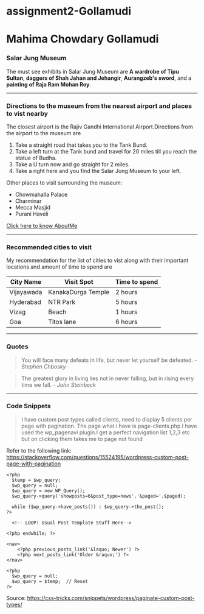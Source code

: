 # assignment2-Gollamudi
# Mahima Chowdary Gollamudi
### Salar Jung Museum

The must see exhibits in Salar Jung Museum are **A wardrobe of Tipu Sultan**, **daggers of Shah Jahan and Jehangir**, **Aurangzeb's sword**, and a **painting of Raja Ram Mohan Roy**.

---------------------------------------------------

### Directions to the museum from the nearest airport and places to vist nearby

The closest airport is the Rajiv Gandhi International Airport.Directions from the airport to the museum are
1. Take a straight road that takes you to the Tank Bund.
2. Take a left turn at the Tank bund and travel for 20 miles till you reach the statue of Budha.
3. Take a U turn now and go straight for 2 miles.
4. Take a right here and you find the Salar Jung Museum to your left.

Other places to visit surrounding the museum:
* Chowmahalla Palace
* Charminar
* Mecca Masjid
* Purani Haveli

[Click here to know AboutMe](./AboutMe.md)

----------------------------------------------------------------

### Recommended cities to visit

My recommendation for the list of cities to vist along with their important locations and amount of time to spend are

| City Name    | Visit Spot                  | Time to spend   |
| ------------ | --------------------------- | --------------- |
| Vijayawada   | KanakaDurga Temple          | 2 hours         |
| Hyderabad    | NTR Park                    | 5 hours         |
| Vizag        | Beach                       | 1 hours         |
| Goa          | Titos lane                  | 6 hours         |

-------------------------------------------------------------------

### Quotes

> You will face many defeats in life, but never let yourself be defeated. - *Stephen Chbosky*

> The greatest glory in living lies not in never falling, but in rising every time we fall.  - *John Steinbeck*

---------------------------------------------------------------------

### Code Snippets

> I have custom post types called clients, need to display 5 clients per page with pagination. The page what i have is page-clients.php.I have used the wp_pagenavi plugin.I get a perfect navigation list 1,2,3 etc but on clicking them takes me to page not found

Refer to the following link: <https://stackoverflow.com/questions/15524195/wordpress-custom-post-page-with-pagination>

```
<?php 
  $temp = $wp_query; 
  $wp_query = null; 
  $wp_query = new WP_Query(); 
  $wp_query->query('showposts=6&post_type=news'.'&paged='.$paged); 

  while ($wp_query->have_posts()) : $wp_query->the_post(); 
?>

  <!-- LOOP: Usual Post Template Stuff Here-->

<?php endwhile; ?>

<nav>
    <?php previous_posts_link('&laquo; Newer') ?>
    <?php next_posts_link('Older &raquo;') ?>
</nav>

<?php 
  $wp_query = null; 
  $wp_query = $temp;  // Reset
?>
```

Source: <https://css-tricks.com/snippets/wordpress/paginate-custom-post-types/>